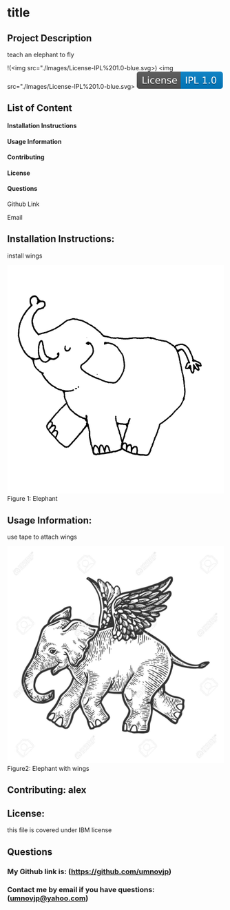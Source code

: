 
# title

## Project Description

teach an elephant to fly 


!(<img src="./Images/License-IPL%201.0-blue.svg>)
<img src="./Images/License-IPL%201.0-blue.svg>
<img src="./Images/License-IPL 1.0-blue.svg">


## List of Content
#### Installation Instructions
#### Usage Information
#### Contributing
#### License
#### Questions  
    
Github Link
    
Email

## Installation Instructions: 
install wings
  
![First image](/Images/image1.jpg) 
Figure 1: Elephant 

## Usage Information: 
use tape to attach wings  
  
![Second image](/Images/image4.jpg) 
Figure2: Elephant with wings

## Contributing: alex

## License: 

this file is covered under IBM license

## Questions
### My Github link is: (https://github.com/umnovjp)
### Contact me by email if you have questions: (umnovjp@yahoo.com)
    